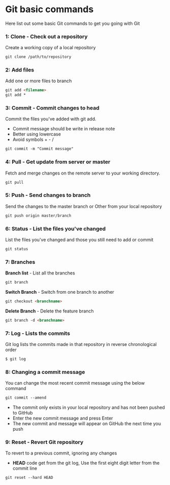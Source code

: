# Git basic commands
Here list out some basic Git commands to get you going with Git

### 1: Clone - Check out a repository

Create a working copy of a local repository

```html
git clone /path/to/repository
```


### 2: Add files

Add one or more files to branch

```html
git add <filename>
git add *
```

### 3: Commit - Commit changes to head
Commit the files you've added with git add.

* Commit message should be write in release note
* Better using lowercase
* Avoid symbols + - /

```html
git commit -m "Commit message"
```

### 4: Pull - Get update from server or master

Fetch and merge changes on the remote server to your working directory.

```html
git pull
```

### 5: Push - Send changes to branch

Send the changes to the master branch or Other from your local repository

```html
git push origin master/branch
```


### 6: Status - List the files you've changed

List the files you've changed and those you still need to add or commit

```html
git status
```

### 7: Branches

**Branch list** - List all the branches
```html
git branch
```

**Switch Branch** - Switch from one branch to another
```html
git checkout <branchname>
```

**Delete Branch** - Delete the feature branch
```html
git branch -d <branchname>
```

### 7: Log -  Lists the commits
Git log lists the commits made in that repository in reverse chronological order

```html
$ git log
```

### 8: Changing a commit message
You can change the most recent commit message using the below command

```html
git commit --amend
```
* The commit only exists in your local repository and has not been pushed to GitHub
* Enter the new commit message and press Enter
* The new commit and message will appear on GitHub the next time you push


### 9: Reset - Revert Git repository
To revert to a previous commit, ignoring any changes
* **HEAD** code get from the git log, Use the first eight digit letter from the commit line

```html
git reset --hard HEAD
```


###

```html
```

